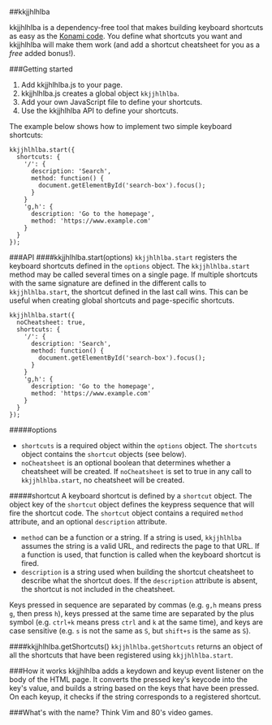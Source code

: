 ##kkjjhlhlba

kkjjhlhlba is a dependency-free tool that makes building keyboard shortcuts as easy as the [Konami code](https://en.wikipedia.org/wiki/Konami_Code). You define what shortcuts you want and kkjjhlhlba will make them work (and add a shortcut cheatsheet for you as a _free_ added bonus!).

###Getting started
1. Add kkjjhlhlba.js to your page.
2. kkjjhlhlba.js creates a global object `kkjjhlhlba`.
3. Add your own JavaScript file to define your shortcuts.
4. Use the kkjjhlhlba API to define your shortcuts.

The example below shows how to implement two simple keyboard shortcuts:

    kkjjhlhlba.start({
      shortcuts: {
        '/': {
          description: 'Search',
          method: function() {
          	document.getElementById('search-box').focus();
          }
        }
        'g,h': {
          description: 'Go to the homepage',
          method: 'https://www.example.com'
        }
      }
    });


###API
####kkjjhlhlba.start(options)
`kkjjhlhlba.start` registers the keyboard shortcuts defined in the `options` object. The `kkjjhlhlba.start` method may be called several times on a single page. If multiple shortcuts with the same signature are defined in the different calls to `kkjjhlhlba.start`, the shortcut defined in the last call wins. This can be useful when creating global shortcuts and page-specific shortcuts.


    kkjjhlhlba.start({
      noCheatsheet: true,
      shortcuts: {
        '/': {
          description: 'Search',
          method: function() {
          	document.getElementById('search-box').focus();
          }
        }
        'g,h': {
          description: 'Go to the homepage',
          method: 'https://www.example.com'
        }
      }
    });

#####options
- `shortcuts` is a required object within the `options` object. The `shortcuts` object contains the `shortcut` objects (see below).
- `noCheatsheet` is an optional boolean that determines whether a cheatsheet will be created. If `noCheatsheet` is set to true in any call to `kkjjhlhlba.start`, no cheatsheet will be created.

#####shortcut
A keyboard shortcut is defined by a `shortcut` object. The object key of the `shortcut` object defines the keypress sequence that will fire the shortcut code. The `shortcut` object contains a required `method` attribute, and an optional `description` attribute.

- `method` can be a function or a string. If a string is used, `kkjjhlhlba` assumes the string is a valid URL, and redirects the page to that URL. If a function is used, that function is called when the keyboard shortcut is fired.
- `description` is a string used when building the shortcut cheatsheet to describe what the shortcut does. If the `description` attribute is absent, the shortcut is not included in the cheatsheet.

Keys pressed in sequence are separated by commas (e.g. `g,h` means press `g`, then press `h`), keys pressed at the same time are separated by the plus symbol (e.g. `ctrl+k` means press `ctrl` and `k` at the same time), and keys are case sensitive (e.g. `s` is not the same as `S`, but `shift+s` is the same as `S`).

####kkjjhlhlba.getShortcuts()
`kkjjhlhlba.getShortcuts` returns an object of all the shortcuts that have been registered using `kkjjhlhlba.start`. 

###How it works
kkjjhlhlba adds a keydown and keyup event listener on the body of the HTML page. It converts the pressed key's keycode into the key's value, and builds a string based on the keys that have been pressed. On each keyup, it checks if the string corresponds to a registered shortcut.

###What's with the name?
Think Vim and 80's video games.
